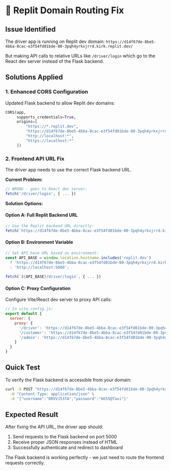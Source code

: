 # **🔧 Replit Domain Routing Fix**

## **Issue Identified**
The driver app is running on Replit dev domain:
`https://d14f67de-8be5-4bba-8cac-e3f54fd01bde-00-3pqh4yrkxjrrd.kirk.replit.dev/`

But making API calls to relative URLs like `/driver/login` which go to the React dev server instead of the Flask backend.

## **Solutions Applied**

### **1. Enhanced CORS Configuration**
Updated Flask backend to allow Replit dev domains:
```python
CORS(app, 
     supports_credentials=True, 
     origins=[
         "https://*.replit.dev",
         "https://d14f67de-8be5-4bba-8cac-e3f54fd01bde-00-3pqh4yrkxjrrd.kirk.replit.dev",
         "http://localhost:*",
         "https://localhost:*"
     ])
```

### **2. Frontend API URL Fix**
The driver app needs to use the correct Flask backend URL.

**Current Problem:**
```javascript
// WRONG - goes to React dev server:
fetch('/driver/login', { ... })
```

**Solution Options:**

#### **Option A: Full Replit Backend URL**
```javascript
// Use the Replit backend URL directly:
fetch('https://d14f67de-8be5-4bba-8cac-e3f54fd01bde-00-3pqh4yrkxjrrd.kirk.replit.dev:5000/driver/login', { ... })
```

#### **Option B: Environment Variable**
```javascript
// Set API base URL based on environment:
const API_BASE = window.location.hostname.includes('replit.dev') 
  ? 'https://d14f67de-8be5-4bba-8cac-e3f54fd01bde-00-3pqh4yrkxjrrd.kirk.replit.dev:5000'
  : 'http://localhost:5000';
  
fetch(`${API_BASE}/driver/login`, { ... })
```

#### **Option C: Proxy Configuration**
Configure Vite/React dev server to proxy API calls:
```javascript
// In vite.config.js:
export default {
  server: {
    proxy: {
      '/driver': 'https://d14f67de-8be5-4bba-8cac-e3f54fd01bde-00-3pqh4yrkxjrrd.kirk.replit.dev:5000',
      '/customer': 'https://d14f67de-8be5-4bba-8cac-e3f54fd01bde-00-3pqh4yrkxjrrd.kirk.replit.dev:5000',
      '/admin': 'https://d14f67de-8be5-4bba-8cac-e3f54fd01bde-00-3pqh4yrkxjrrd.kirk.replit.dev:5000'
    }
  }
}
```

## **Quick Test**
To verify the Flask backend is accessible from your domain:
```bash
curl -X POST "https://d14f67de-8be5-4bba-8cac-e3f54fd01bde-00-3pqh4yrkxjrrd.kirk.replit.dev:5000/driver/test" \
  -H "Content-Type: application/json" \
  -d '{"username":"DRVVJ53TA","password":"6655@Taxi"}'
```

## **Expected Result**
After fixing the API URL, the driver app should:
1. Send requests to the Flask backend on port 5000
2. Receive proper JSON responses instead of HTML
3. Successfully authenticate and redirect to dashboard

The Flask backend is working perfectly - we just need to route the frontend requests correctly.